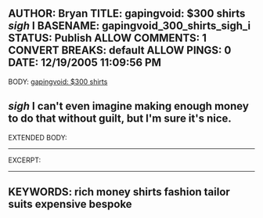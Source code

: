 AUTHOR: Bryan
TITLE: gapingvoid: $300 shirts *sigh* I
BASENAME: gapingvoid_300_shirts_sigh_i
STATUS: Publish
ALLOW COMMENTS: 1
CONVERT BREAKS: __default__
ALLOW PINGS: 0
DATE: 12/19/2005 11:09:56 PM
-----
BODY:
<a title="gapingvoid: $300 shirts" href="http://www.gapingvoid.com/Moveable_Type/archives/002083.html">gapingvoid: $300 shirts</a>

*sigh* I can't even imagine making enough money to do that without guilt, but I'm sure it's nice.
-----
EXTENDED BODY:

-----
EXCERPT:

-----
KEYWORDS:
rich money shirts fashion tailor suits expensive bespoke
-----


